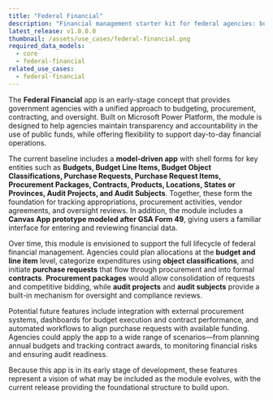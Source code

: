 ```yaml
---
title: "Federal Financial"
description: "Financial management starter kit for federal agencies: budgeting, procurement, and reporting."
latest_release: v1.0.0.0
thumbnail: /assets/use_cases/federal-financial.png
required_data_models:
  - core
  - federal-financial
related_use_cases:
  - federal-financial
---
```


The **Federal Financial** app is an early-stage concept that provides government agencies with a unified approach to budgeting, procurement, contracting, and oversight. Built on Microsoft Power Platform, the module is designed to help agencies maintain transparency and accountability in the use of public funds, while offering flexibility to support day-to-day financial operations.

The current baseline includes a **model-driven app** with shell forms for key entities such as **Budgets, Budget Line Items, Budget Object Classifications, Purchase Requests, Purchase Request Items, Procurement Packages, Contracts, Products, Locations, States or Provinces, Audit Projects, and Audit Subjects**. Together, these form the foundation for tracking appropriations, procurement activities, vendor agreements, and oversight reviews. In addition, the module includes a **Canvas App prototype modeled after GSA Form 49**, giving users a familiar interface for entering and reviewing financial data.

Over time, this module is envisioned to support the full lifecycle of federal financial management. Agencies could plan allocations at the **budget and line item** level, categorize expenditures using **object classifications**, and initiate **purchase requests** that flow through procurement and into formal **contracts**. **Procurement packages** would allow consolidation of requests and competitive bidding, while **audit projects** and **audit subjects** provide a built-in mechanism for oversight and compliance reviews.

Potential future features include integration with external procurement systems, dashboards for budget execution and contract performance, and automated workflows to align purchase requests with available funding. Agencies could apply the app to a wide range of scenarios—from planning annual budgets and tracking contract awards, to monitoring financial risks and ensuring audit readiness.

Because this app is in its early stage of development, these features represent a vision of what may be included as the module evolves, with the current release providing the foundational structure to build upon.

